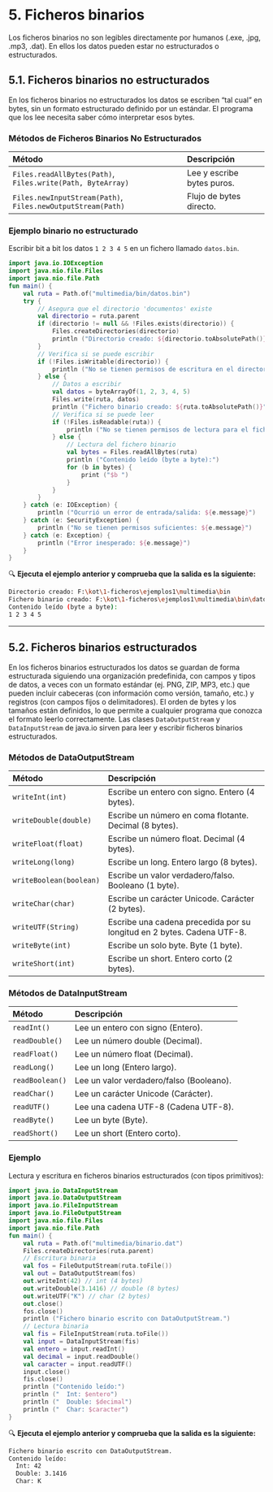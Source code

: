 # 5. Ficheros binarios

Los ficheros binarios no son legibles directamente por humanos (.exe, .jpg, .mp3, .dat). En ellos los datos pueden estar no estructurados o estructurados.

## 5.1. Ficheros binarios no estructurados

En los ficheros binarios no estructurados los datos se escriben “tal cual” en bytes, sin un formato estructurado definido por un estándar. El programa que los lee necesita saber cómo interpretar esos bytes.

### Métodos de Ficheros Binarios No Estructurados

| Método | Descripción |
| :--- | :--- |
| `Files.readAllBytes(Path)`, `Files.write(Path, ByteArray)` | Lee y escribe bytes puros. |
| `Files.newInputStream(Path)`, `Files.newOutputStream(Path)` | Flujo de bytes directo. |

### Ejemplo binario no estructurado

Escribir bit a bit los datos `1 2 3 4 5` en un fichero llamado `datos.bin`.

```kotlin
import java.io.IOException
import java.nio.file.Files
import java.nio.file.Path
fun main() {
    val ruta = Path.of("multimedia/bin/datos.bin")
    try {
        // Asegura que el directorio 'documentos' existe
        val directorio = ruta.parent
        if (directorio != null && !Files.exists(directorio)) {
            Files.createDirectories(directorio)
            println ("Directorio creado: ${directorio.toAbsolutePath()}")
        }
        // Verifica si se puede escribir
        if (!Files.isWritable(directorio)) {
            println ("No se tienen permisos de escritura en el directorio: $directorio")
        } else {
            // Datos a escribir
            val datos = byteArrayOf(1, 2, 3, 4, 5)
            Files.write(ruta, datos)
            println ("Fichero binario creado: ${ruta.toAbsolutePath()}")
            // Verifica si se puede leer
            if (!Files.isReadable(ruta)) {
                println ("No se tienen permisos de lectura para el fichero: $ruta")
            } else {
                // Lectura del fichero binario
                val bytes = Files.readAllBytes(ruta)
                println ("Contenido leído (byte a byte):")
                for (b in bytes) {
                    print ("$b ")
                }
            }
        }
    } catch (e: IOException) {
        println ("Ocurrió un error de entrada/salida: ${e.message}")
    } catch (e: SecurityException) {
        println ("No se tienen permisos suficientes: ${e.message}")
    } catch (e: Exception) {
        println ("Error inesperado: ${e.message}")
    }
}
```

🔍 **Ejecuta el ejemplo anterior y comprueba que la salida es la siguiente:**

```bash
Directorio creado: F:\kot\1-ficheros\ejemplos1\multimedia\bin
Fichero binario creado: F:\kot\1-ficheros\ejemplos1\multimedia\bin\datos.bin
Contenido leído (byte a byte):
1 2 3 4 5
```

---

## 5.2. Ficheros binarios estructurados

En los ficheros binarios estructurados los datos se guardan de forma estructurada siguiendo una organización predefinida, con campos y tipos de datos, a veces con un formato estándar (ej. PNG, ZIP, MP3, etc.) que pueden incluir cabeceras (con información como versión, tamaño, etc.) y registros (con campos fijos o delimitadores). El orden de bytes y los tamaños están definidos, lo que permite a cualquier programa que conozca el formato leerlo correctamente. Las clases `DataOutputStream` y `DataInputStream` de java.io sirven para leer y escribir ficheros binarios estructurados.

### Métodos de DataOutputStream

| Método | Descripción |
| :--- | :--- |
| `writeInt(int)` | Escribe un entero con signo. Entero (4 bytes). |
| `writeDouble(double)` | Escribe un número en coma flotante. Decimal (8 bytes). |
| `writeFloat(float)` | Escribe un número float. Decimal (4 bytes). |
| `writeLong(long)` | Escribe un long. Entero largo (8 bytes). |
| `writeBoolean(boolean)` | Escribe un valor verdadero/falso. Booleano (1 byte). |
| `writeChar(char)` | Escribe un carácter Unicode. Carácter (2 bytes). |
| `writeUTF(String)` | Escribe una cadena precedida por su longitud en 2 bytes. Cadena UTF-8. |
| `writeByte(int)` | Escribe un solo byte. Byte (1 byte). |
| `writeShort(int)` | Escribe un short. Entero corto (2 bytes). |

### Métodos de DataInputStream

| Método | Descripción |
| :--- | :--- |
| `readInt()` | Lee un entero con signo (Entero). |
| `readDouble()` | Lee un número double (Decimal). |
| `readFloat()` | Lee un número float (Decimal). |
| `readLong()` | Lee un long (Entero largo). |
| `readBoolean()` | Lee un valor verdadero/falso (Booleano). |
| `readChar()` | Lee un carácter Unicode (Carácter). |
| `readUTF()` | Lee una cadena UTF-8 (Cadena UTF-8). |
| `readByte()` | Lee un byte (Byte). |
| `readShort()` | Lee un short (Entero corto). |

### Ejemplo

Lectura y escritura en ficheros binarios estructurados (con tipos primitivos):

```kotlin
import java.io.DataInputStream
import java.io.DataOutputStream
import java.io.FileInputStream
import java.io.FileOutputStream
import java.nio.file.Files
import java.nio.file.Path
fun main() {
    val ruta = Path.of("multimedia/binario.dat")
    Files.createDirectories(ruta.parent)
    // Escritura binaria
    val fos = FileOutputStream(ruta.toFile())
    val out = DataOutputStream(fos)
    out.writeInt(42) // int (4 bytes)
    out.writeDouble(3.1416) // double (8 bytes)
    out.writeUTF("K") // char (2 bytes)
    out.close()
    fos.close()
    println ("Fichero binario escrito con DataOutputStream.")
    // Lectura binaria
    val fis = FileInputStream(ruta.toFile())
    val input = DataInputStream(fis)
    val entero = input.readInt()
    val decimal = input.readDouble()
    val caracter = input.readUTF()
    input.close()
    fis.close()
    println ("Contenido leído:")
    println ("  Int: $entero")
    println ("  Double: $decimal")
    println ("  Char: $caracter")
}
```

🔍 **Ejecuta el ejemplo anterior y comprueba que la salida es la siguiente:**

```bash
Fichero binario escrito con DataOutputStream.
Contenido leído:
  Int: 42
  Double: 3.1416
  Char: K
```
